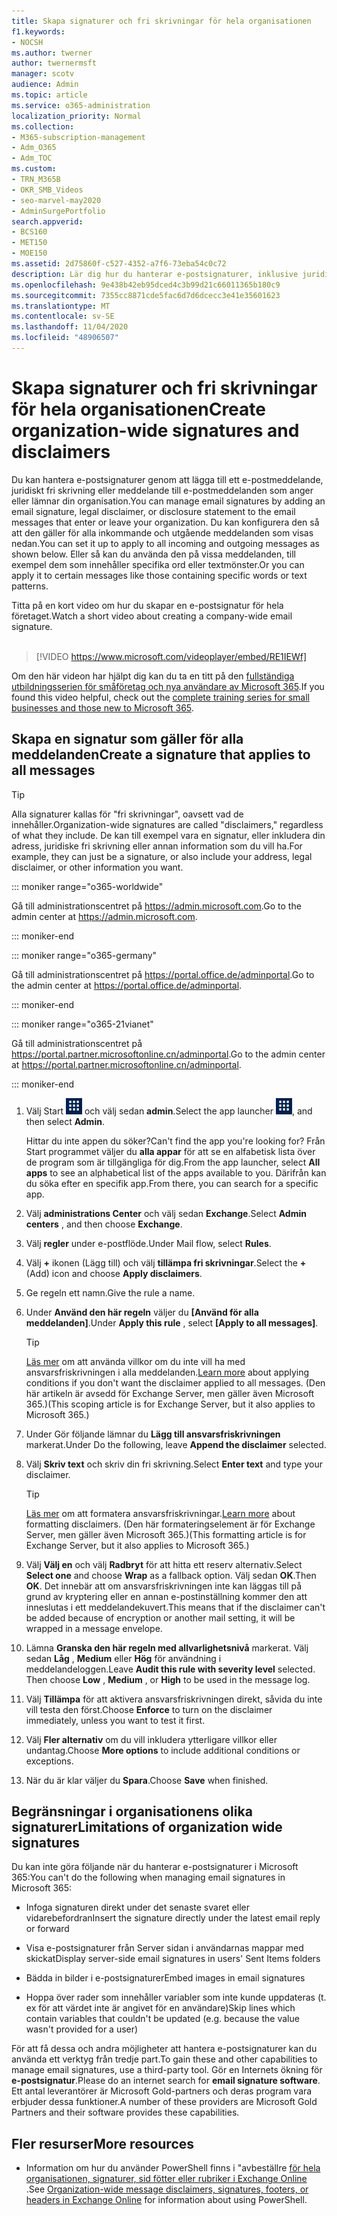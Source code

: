 ```yaml
---
title: Skapa signaturer och fri skrivningar för hela organisationen
f1.keywords:
- NOCSH
ms.author: twerner
author: twernermsft
manager: scotv
audience: Admin
ms.topic: article
ms.service: o365-administration
localization_priority: Normal
ms.collection:
- M365-subscription-management
- Adm_O365
- Adm_TOC
ms.custom:
- TRN_M365B
- OKR_SMB_Videos
- seo-marvel-may2020
- AdminSurgePortfolio
search.appverid:
- BCS160
- MET150
- MOE150
ms.assetid: 2d75860f-c527-4352-a7f6-73eba54c0c72
description: Lär dig hur du hanterar e-postsignaturer, inklusive juridiska fri skrivningar eller undersöknings program för alla e-postmeddelanden som anger eller lämnar din organisation.
ms.openlocfilehash: 9e438b42eb95dced4c3b99d21c66011365b180c9
ms.sourcegitcommit: 7355cc8871cde5fac6d7d6dcecc3e41e35601623
ms.translationtype: MT
ms.contentlocale: sv-SE
ms.lasthandoff: 11/04/2020
ms.locfileid: "48906507"
---
```

# <a name="create-organization-wide-signatures-and-disclaimers"></a><span data-ttu-id="dab17-103">Skapa signaturer och fri skrivningar för hela organisationen</span><span class="sxs-lookup"><span data-stu-id="dab17-103">Create organization-wide signatures and disclaimers</span></span>

 <span data-ttu-id="dab17-104">Du kan hantera e-postsignaturer genom att lägga till ett e-postmeddelande, juridiskt fri skrivning eller meddelande till e-postmeddelanden som anger eller lämnar din organisation.</span><span class="sxs-lookup"><span data-stu-id="dab17-104">You can manage email signatures by adding an email signature, legal disclaimer, or disclosure statement to the email messages that enter or leave your organization.</span></span> <span data-ttu-id="dab17-105">Du kan konfigurera den så att den gäller för alla inkommande och utgående meddelanden som visas nedan.</span><span class="sxs-lookup"><span data-stu-id="dab17-105">You can set it up to apply to all incoming and outgoing messages as shown below.</span></span> <span data-ttu-id="dab17-106">Eller så kan du använda den på vissa meddelanden, till exempel dem som innehåller specifika ord eller textmönster.</span><span class="sxs-lookup"><span data-stu-id="dab17-106">Or you can apply it to certain messages like those containing specific words or text patterns.</span></span>

 <span data-ttu-id="dab17-107">Titta på en kort video om hur du skapar en e-postsignatur för hela företaget.</span><span class="sxs-lookup"><span data-stu-id="dab17-107">Watch a short video about creating a company-wide email signature.</span></span> <br><br>
  
> [!VIDEO https://www.microsoft.com/videoplayer/embed/RE1IEWf] 

<span data-ttu-id="dab17-108">Om den här videon har hjälpt dig kan du ta en titt på den [fullständiga utbildningsserien för småföretag och nya användare av Microsoft 365](https://support.microsoft.com/office/6ab4bbcd-79cf-4000-a0bd-d42ce4d12816).</span><span class="sxs-lookup"><span data-stu-id="dab17-108">If you found this video helpful, check out the [complete training series for small businesses and those new to Microsoft 365](https://support.microsoft.com/office/6ab4bbcd-79cf-4000-a0bd-d42ce4d12816).</span></span>

## <a name="create-a-signature-that-applies-to-all-messages"></a><span data-ttu-id="dab17-109">Skapa en signatur som gäller för alla meddelanden</span><span class="sxs-lookup"><span data-stu-id="dab17-109">Create a signature that applies to all messages</span></span>

> [!TIP]
> <span data-ttu-id="dab17-110">Alla signaturer kallas för "fri skrivningar", oavsett vad de innehåller.</span><span class="sxs-lookup"><span data-stu-id="dab17-110">Organization-wide signatures are called "disclaimers," regardless of what they include.</span></span> <span data-ttu-id="dab17-111">De kan till exempel vara en signatur, eller inkludera din adress, juridiske fri skrivning eller annan information som du vill ha.</span><span class="sxs-lookup"><span data-stu-id="dab17-111">For example, they can just be a signature, or also include your address, legal disclaimer, or other information you want.</span></span>
    
::: moniker range="o365-worldwide"

<span data-ttu-id="dab17-112">Gå till administrationscentret på <a href="https://go.microsoft.com/fwlink/p/?linkid=2024339" target="_blank">https://admin.microsoft.com</a>.</span><span class="sxs-lookup"><span data-stu-id="dab17-112">Go to the admin center at <a href="https://go.microsoft.com/fwlink/p/?linkid=2024339" target="_blank">https://admin.microsoft.com</a>.</span></span>

::: moniker-end

::: moniker range="o365-germany"

<span data-ttu-id="dab17-113">Gå till administrationscentret på <a href="https://go.microsoft.com/fwlink/p/?linkid=848041" target="_blank">https://portal.office.de/adminportal</a>.</span><span class="sxs-lookup"><span data-stu-id="dab17-113">Go to the admin center at <a href="https://go.microsoft.com/fwlink/p/?linkid=848041" target="_blank">https://portal.office.de/adminportal</a>.</span></span>

::: moniker-end

::: moniker range="o365-21vianet"

<span data-ttu-id="dab17-114">Gå till administrationscentret på <a href="https://go.microsoft.com/fwlink/p/?linkid=850627" target="_blank">https://portal.partner.microsoftonline.cn/adminportal</a>.</span><span class="sxs-lookup"><span data-stu-id="dab17-114">Go to the admin center at <a href="https://go.microsoft.com/fwlink/p/?linkid=850627" target="_blank">https://portal.partner.microsoftonline.cn/adminportal</a>.</span></span>

::: moniker-end

1. <span data-ttu-id="dab17-115">Välj Start ![ ikon för app Start programmet ](../../media/7502f4ec-3c9a-435d-a7b4-b9cda85189a7.png) och välj sedan **admin**.</span><span class="sxs-lookup"><span data-stu-id="dab17-115">Select the app launcher ![The app launcher icon](../../media/7502f4ec-3c9a-435d-a7b4-b9cda85189a7.png), and then select **Admin**.</span></span>
   
    <span data-ttu-id="dab17-116">Hittar du inte appen du söker?</span><span class="sxs-lookup"><span data-stu-id="dab17-116">Can't find the app you're looking for?</span></span> <span data-ttu-id="dab17-117">Från Start programmet väljer du **alla appar** för att se en alfabetisk lista över de program som är tillgängliga för dig.</span><span class="sxs-lookup"><span data-stu-id="dab17-117">From the app launcher, select **All apps** to see an alphabetical list of the apps available to you.</span></span> <span data-ttu-id="dab17-118">Därifrån kan du söka efter en specifik app.</span><span class="sxs-lookup"><span data-stu-id="dab17-118">From there, you can search for a specific app.</span></span> 
    
2. <span data-ttu-id="dab17-119">Välj **administrations Center** och välj sedan **Exchange**.</span><span class="sxs-lookup"><span data-stu-id="dab17-119">Select **Admin centers** , and then choose **Exchange**.</span></span>
    
3. <span data-ttu-id="dab17-120">Välj **regler** under e-postflöde.</span><span class="sxs-lookup"><span data-stu-id="dab17-120">Under Mail flow, select **Rules**.</span></span>
    
4. <span data-ttu-id="dab17-121">Välj **+** ikonen (Lägg till) och välj **tillämpa fri skrivningar**.</span><span class="sxs-lookup"><span data-stu-id="dab17-121">Select the **+** (Add) icon and choose **Apply disclaimers**.</span></span>
    
5. <span data-ttu-id="dab17-122">Ge regeln ett namn.</span><span class="sxs-lookup"><span data-stu-id="dab17-122">Give the rule a name.</span></span>
    
6. <span data-ttu-id="dab17-123">Under **Använd den här regeln** väljer du **[Använd för alla meddelanden]**.</span><span class="sxs-lookup"><span data-stu-id="dab17-123">Under **Apply this rule** , select **[Apply to all messages]**.</span></span>
    
    > [!TIP]
    > <span data-ttu-id="dab17-124">[Läs mer](https://docs.microsoft.com/Exchange/policy-and-compliance/mail-flow-rules/signatures#Scoping) om att använda villkor om du inte vill ha med ansvarsfriskrivningen i alla meddelanden.</span><span class="sxs-lookup"><span data-stu-id="dab17-124">[Learn more](https://docs.microsoft.com/Exchange/policy-and-compliance/mail-flow-rules/signatures#Scoping) about applying conditions if you don't want the disclaimer applied to all messages.</span></span> <span data-ttu-id="dab17-125">(Den här artikeln är avsedd för Exchange Server, men gäller även Microsoft 365.)</span><span class="sxs-lookup"><span data-stu-id="dab17-125">(This scoping article is for Exchange Server, but it also applies to Microsoft 365.)</span></span> 
  
7. <span data-ttu-id="dab17-126">Under Gör följande lämnar du **Lägg till ansvarsfriskrivningen** markerat.</span><span class="sxs-lookup"><span data-stu-id="dab17-126">Under Do the following, leave **Append the disclaimer** selected.</span></span> 
    
8.  <span data-ttu-id="dab17-127">Välj **Skriv text** och skriv din fri skrivning.</span><span class="sxs-lookup"><span data-stu-id="dab17-127">Select **Enter text** and type your disclaimer.</span></span> 
    
    > [!TIP]
    > <span data-ttu-id="dab17-128">[Läs mer](https://docs.microsoft.com/Exchange/policy-and-compliance/mail-flow-rules/signatures#FormatDisclaimer) om att formatera ansvarsfriskrivningar.</span><span class="sxs-lookup"><span data-stu-id="dab17-128">[Learn more](https://docs.microsoft.com/Exchange/policy-and-compliance/mail-flow-rules/signatures#FormatDisclaimer) about formatting disclaimers.</span></span> <span data-ttu-id="dab17-129">(Den här formateringselement är för Exchange Server, men gäller även Microsoft 365.)</span><span class="sxs-lookup"><span data-stu-id="dab17-129">(This formatting article is for Exchange Server, but it also applies to Microsoft 365.)</span></span> 

9. <span data-ttu-id="dab17-130">Välj **Välj en** och välj **Radbryt** för att hitta ett reserv alternativ.</span><span class="sxs-lookup"><span data-stu-id="dab17-130">Select **Select one** and choose **Wrap** as a fallback option.</span></span> <span data-ttu-id="dab17-131">Välj sedan **OK**.</span><span class="sxs-lookup"><span data-stu-id="dab17-131">Then **OK**.</span></span> <span data-ttu-id="dab17-132">Det innebär att om ansvarsfriskrivningen inte kan läggas till på grund av kryptering eller en annan e-postinställning kommer den att inneslutas i ett meddelandekuvert.</span><span class="sxs-lookup"><span data-stu-id="dab17-132">This means that if the disclaimer can't be added because of encryption or another mail setting, it will be wrapped in a message envelope.</span></span>
    
10. <span data-ttu-id="dab17-p107">Lämna **Granska den här regeln med allvarlighetsnivå** markerat. Välj sedan **Låg** , **Medium** eller **Hög** för användning i meddelandeloggen.</span><span class="sxs-lookup"><span data-stu-id="dab17-p107">Leave **Audit this rule with severity level** selected. Then choose **Low** , **Medium** , or **High** to be used in the message log.</span></span> 
    
11. <span data-ttu-id="dab17-135">Välj **Tillämpa** för att aktivera ansvarsfriskrivningen direkt, såvida du inte vill testa den först.</span><span class="sxs-lookup"><span data-stu-id="dab17-135">Choose **Enforce** to turn on the disclaimer immediately, unless you want to test it first.</span></span> 
    
12. <span data-ttu-id="dab17-136">Välj **Fler alternativ** om du vill inkludera ytterligare villkor eller undantag.</span><span class="sxs-lookup"><span data-stu-id="dab17-136">Choose **More options** to include additional conditions or exceptions.</span></span> 
    
13. <span data-ttu-id="dab17-137">När du är klar väljer du **Spara**.</span><span class="sxs-lookup"><span data-stu-id="dab17-137">Choose **Save** when finished.</span></span> 
    
## <a name="limitations-of-organization-wide-signatures"></a><span data-ttu-id="dab17-138">Begränsningar i organisationens olika signaturer</span><span class="sxs-lookup"><span data-stu-id="dab17-138">Limitations of organization wide signatures</span></span>

<span data-ttu-id="dab17-139">Du kan inte göra följande när du hanterar e-postsignaturer i Microsoft 365:</span><span class="sxs-lookup"><span data-stu-id="dab17-139">You can't do the following when managing email signatures in Microsoft 365:</span></span>
  
- <span data-ttu-id="dab17-140">Infoga signaturen direkt under det senaste svaret eller vidarebefordran</span><span class="sxs-lookup"><span data-stu-id="dab17-140">Insert the signature directly under the latest email reply or forward</span></span>
    
- <span data-ttu-id="dab17-141">Visa e-postsignaturer från Server sidan i användarnas mappar med skickat</span><span class="sxs-lookup"><span data-stu-id="dab17-141">Display server-side email signatures in users' Sent Items folders</span></span>
    
- <span data-ttu-id="dab17-142">Bädda in bilder i e-postsignaturer</span><span class="sxs-lookup"><span data-stu-id="dab17-142">Embed images in email signatures</span></span>
    
- <span data-ttu-id="dab17-143">Hoppa över rader som innehåller variabler som inte kunde uppdateras (t. ex för att värdet inte är angivet för en användare)</span><span class="sxs-lookup"><span data-stu-id="dab17-143">Skip lines which contain variables that couldn't be updated (e.g. because the value wasn't provided for a user)</span></span>
    
<span data-ttu-id="dab17-144">För att få dessa och andra möjligheter att hantera e-postsignaturer kan du använda ett verktyg från tredje part.</span><span class="sxs-lookup"><span data-stu-id="dab17-144">To gain these and other capabilities to manage email signatures, use a third-party tool.</span></span> <span data-ttu-id="dab17-145">Gör en Internets ökning för **e-postsignatur**.</span><span class="sxs-lookup"><span data-stu-id="dab17-145">Please do an internet search for **email signature software**.</span></span> <span data-ttu-id="dab17-146">Ett antal leverantörer är Microsoft Gold-partners och deras program vara erbjuder dessa funktioner.</span><span class="sxs-lookup"><span data-stu-id="dab17-146">A number of these providers are Microsoft Gold Partners and their software provides these capabilities.</span></span> 
  
## <a name="more-resources"></a><span data-ttu-id="dab17-147">Fler resurser</span><span class="sxs-lookup"><span data-stu-id="dab17-147">More resources</span></span>

- <span data-ttu-id="dab17-148">Information om hur du använder PowerShell finns i "avbeställre [för hela organisationen, signaturer, sid fötter eller rubriker i Exchange Online](https://docs.microsoft.com/exchange/security-and-compliance/mail-flow-rules/disclaimers-signatures-footers-or-headers) .</span><span class="sxs-lookup"><span data-stu-id="dab17-148">See [Organization-wide message disclaimers, signatures, footers, or headers in Exchange Online](https://docs.microsoft.com/exchange/security-and-compliance/mail-flow-rules/disclaimers-signatures-footers-or-headers) for information about using PowerShell.</span></span>